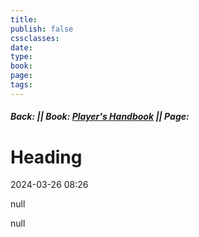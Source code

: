 ```yaml
---
title: 
publish: false
cssclasses: 
date: 
type: 
book: 
page: 
tags:
---
```

##### Back:  || Book: [Player's Handbook](https://drive.google.com/drive/folders/1O5bhpYizcIT5xxAoLOuzCRht_PVS7VSG?usp=sharing) || Page: 
# Heading
2024-03-26 08:26

null

null


